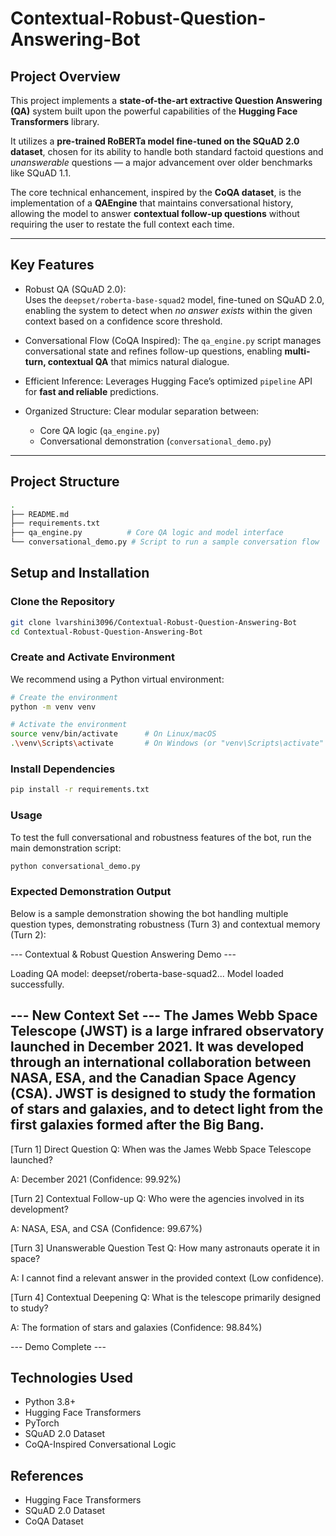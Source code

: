 # Contextual-Robust-Question-Answering-Bot

## Project Overview

This project implements a **state-of-the-art extractive Question Answering (QA)** system built upon the powerful capabilities of the **Hugging Face Transformers** library.

It utilizes a **pre-trained RoBERTa model fine-tuned on the SQuAD 2.0 dataset**, chosen for its ability to handle both standard factoid questions and *unanswerable* questions — a major advancement over older benchmarks like SQuAD 1.1.

The core technical enhancement, inspired by the **CoQA dataset**, is the implementation of a **QAEngine** that maintains conversational history, allowing the model to answer **contextual follow-up questions** without requiring the user to restate the full context each time.

---

## Key Features

- Robust QA (SQuAD 2.0):  
  Uses the `deepset/roberta-base-squad2` model, fine-tuned on SQuAD 2.0, enabling the system to detect when *no answer exists* within the given context based on a confidence score threshold.

- Conversational Flow (CoQA Inspired):
  The `qa_engine.py` script manages conversational state and refines follow-up questions, enabling **multi-turn, contextual QA** that mimics natural dialogue.

- Efficient Inference:
  Leverages Hugging Face’s optimized `pipeline` API for **fast and reliable** predictions.

- Organized Structure:
  Clear modular separation between:
  - Core QA logic (`qa_engine.py`)
  - Conversational demonstration (`conversational_demo.py`)

---

## Project Structure

```bash
.
├── README.md
├── requirements.txt
├── qa_engine.py          # Core QA logic and model interface
└── conversational_demo.py # Script to run a sample conversation flow
```

## Setup and Installation

### Clone the Repository
```bash
git clone lvarshini3096/Contextual-Robust-Question-Answering-Bot
cd Contextual-Robust-Question-Answering-Bot
```

### Create and Activate Environment
We recommend using a Python virtual environment:

```bash
# Create the environment
python -m venv venv

# Activate the environment
source venv/bin/activate      # On Linux/macOS
.\venv\Scripts\activate       # On Windows (or "venv\Scripts\activate" in cmd)
```

### Install Dependencies
```bash
pip install -r requirements.txt
```

### Usage
To test the full conversational and robustness features of the bot, run the main demonstration script:

```bash
python conversational_demo.py
```

### Expected Demonstration Output
Below is a sample demonstration showing the bot handling multiple question types, demonstrating robustness (Turn 3) and contextual memory (Turn 2):


--- Contextual & Robust Question Answering Demo ---

Loading QA model: deepset/roberta-base-squad2...
Model loaded successfully.

--- New Context Set ---
The James Webb Space Telescope (JWST) is a large infrared observatory launched in December 2021. 
It was developed through an international collaboration between NASA, ESA, and the Canadian Space Agency (CSA). 
JWST is designed to study the formation of stars and galaxies, and to detect light from the first galaxies formed after the Big Bang.
----------------------

[Turn 1] Direct Question
Q: When was the James Webb Space Telescope launched?

A: December 2021 (Confidence: 99.92%)

[Turn 2] Contextual Follow-up
Q: Who were the agencies involved in its development?

A: NASA, ESA, and CSA (Confidence: 99.67%)

[Turn 3] Unanswerable Question Test
Q: How many astronauts operate it in space?

A: I cannot find a relevant answer in the provided context (Low confidence).

[Turn 4] Contextual Deepening
Q: What is the telescope primarily designed to study?

A: The formation of stars and galaxies (Confidence: 98.84%)

--- Demo Complete ---

## Technologies Used
- Python 3.8+
- Hugging Face Transformers
- PyTorch
- SQuAD 2.0 Dataset
- CoQA-Inspired Conversational Logic

## References
- Hugging Face Transformers
- SQuAD 2.0 Dataset
- CoQA Dataset
